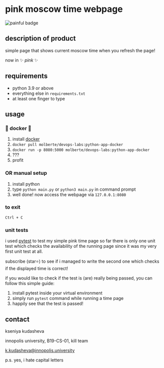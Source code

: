 # pink moscow time webpage

![painful badge](https://github.com/molberte/devops_labs/actions/workflows/python.yml/badge.svg?branch=lab3_test)

## description of product
simple page that shows current moscow time when you refresh the page! 

now in  ✨  _pink_  ✨ 

## requirements
- python 3.9 or above
- everything else in `requirements.txt`
- at least one finger to type

## usage

### 🐳 docker 🐳

1. install [docker](https://docs.docker.com/get-docker/)
2. `docker pull molberte/devops-labs:python-app-docker`
3. `docker run -p 8080:5000 molberte/devops-labs:python-app-docker`
4. ???
5. profit

### OR manual setup
1. install python
2. type `python main.py` or `python3 main.py` in command prompt
3. well done! now access the webpage via  `127.0.0.1:8080`

### to exit
 `Ctrl + C` 

### unit tests
i used [pytest](https://github.com/pytest-dev/pytest/) to test my simple pink time page
so far there is only one unit test which checks the availability of the running page since it was my very first unit test at all.

subscribe (star⭐) to see if i managed to write the second one which checks if the displayed time is correct!

if you would like to check if the test is (are) really being passed, you can follow this simple guide:
1. install pytest inside your virtual environment
2. simply run `pytest` command while running a time page
3. happily see that the test is passed!

## contact
kseniya kudasheva

innopolis university, B19-CS-01, kill team

k.kudasheva@innopolis.university

p.s. yes, i hate capital letters
